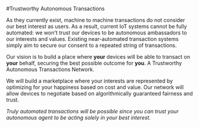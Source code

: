 #Trustworthy Autonomous Transactions

As they currently exist, machine to machine transactions do not consider our best interest as users. As a result, current IoT  systems cannot be fully automated: we won't trust our devices to be autonomous ambassadors to our interests and values. Existing near-automated transaction systems simply aim to secure our consent to a repeated string of transactions.

Our vision is to build a place where **your** devices will be able to transact on **your** behalf, securing the best possible outcome for **you**. A Trustworthy Autonomous Transactions Network.

We will build a marketplace where your interests are represented by optimizing for your happiness based on cost and value. Our network will allow devices to negotiate based on algorithmically guaranteed fairness and trust. 

*Truly automated transactions will be possible since you can trust your autonomous agent to be acting solely in your best interest.*
